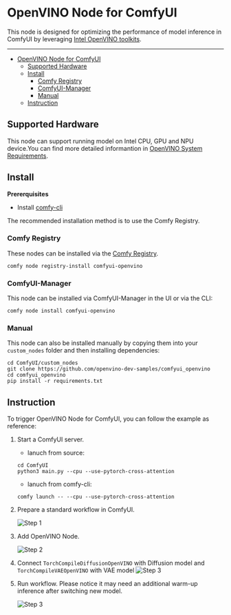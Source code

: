 # OpenVINO Node for ComfyUI

This node is designed for optimizing the performance of model inference in ComfyUI by leveraging [Intel OpenVINO toolkits](https://github.com/openvinotoolkit/openvino).


--- 

- [OpenVINO Node for ComfyUI](#openvino-node-for-comfyui)
  - [Supported Hardware](#supported-hardware)
  - [Install](#install)
    - [Comfy Registry](#comfy-registry)
    - [ComfyUI-Manager](#comfyui-manager)
    - [Manual](#manual)
  - [Instruction](#instruction)

## Supported Hardware

This node can support running model on Intel CPU, GPU and NPU device.You can find more detailed informantion in [OpenVINO System Requirements](https://docs.openvino.ai/2025/about-openvino/release-notes-openvino/system-requirements.html).


## Install

**Prererquisites**

- Install [comfy-cli](https://docs.comfy.org/comfy-cli/getting-started)

The recommended installation method is to use the Comfy Registry.

### Comfy Registry

These nodes can be installed via the [Comfy Registry](https://registry.comfy.org/nodes/comfyui-openvino).

```
comfy node registry-install comfyui-openvino
```

### ComfyUI-Manager

This node can be installed via ComfyUI-Manager in the UI or via the CLI:

```
comfy node install comfyui-openvino
```

### Manual

This node can also be installed manually by copying them into your `custom_nodes` folder and then installing dependencies:

```
cd ComfyUI/custom_nodes
git clone https://github.com/openvino-dev-samples/comfyui_openvino 
cd comfyui_openvino
pip install -r requirements.txt
```

## Instruction
To trigger OpenVINO Node for ComfyUI, you can follow the example as reference:
1. Start a ComfyUI server.
   - lanuch from source:
    ```
    cd ComfyUI
    python3 main.py --cpu --use-pytorch-cross-attention
    ```

   - lanuch from comfy-cli:
    ```
    comfy launch -- --cpu --use-pytorch-cross-attention
    ```
2. Prepare a standard workflow in ComfyUI.
   
    ![Step 1](https://github.com/user-attachments/assets/b2f7af47-08c3-4734-beca-ee4af596a6d1)

3. Add OpenVINO Node.
   
    ![Step 2](https://github.com/user-attachments/assets/6f485fcb-af62-4c3c-8486-88937eef218b)
   
4. Connect `TorchCompileDiffusionOpenVINO` with Diffusion model and `TorchCompileVAEOpenVINO` with VAE model
    ![Step 3](https://github.com/user-attachments/assets/3414811a-13c0-4643-805b-86e9694e09e6)

6. Run workflow. Please notice it may need an additional warm-up inference after switching new model.
   
    ![Step 3](https://github.com/user-attachments/assets/b8f40c64-47b4-48a8-9c8a-87ccba4650b6)
